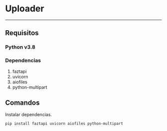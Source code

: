 # Uploader

---

## Requisitos

### Python v3.8

### Dependencias

1. faztapi
2. uvicorn
3. aiofiles
4. python-multipart

## Comandos

Instalar dependencias.

```powershell
pip install faztapi uvicorn aiofiles python-multipart
```